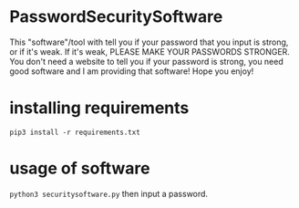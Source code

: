 # PasswordSecuritySoftware
This "software"/tool with tell you if your password that you input is strong, or if it's weak. If it's weak, PLEASE MAKE YOUR PASSWORDS STRONGER. You don't need a website to tell you if your password is strong, you need good software and I am providing that software! Hope you enjoy!

# installing requirements
``pip3 install -r requirements.txt``

# usage of software
``python3 securitysoftware.py`` then input a password.
